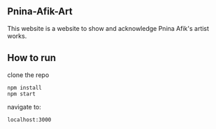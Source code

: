 ## Pnina-Afik-Art
This website is a website to show and acknowledge Pnina Afik's artist works.

## How to run

clone the repo

```
npm install
npm start
```

navigate to:
```
localhost:3000
```